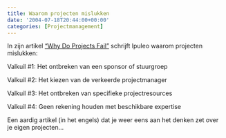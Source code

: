 ```yaml
---
title: Waarom projecten mislukken
date: '2004-07-18T20:44:00+00:00'
categories: [Projectmanagement]
---
```

In zijn artikel [“Why Do Projects Fail”](https://web.archive.org/web/20050207103957/http://blogs.ittoolbox.com/pm/leadership/archives/000960.asp) schrijft lpuleo waarom projecten mislukken:

Valkuil #1: Het ontbreken van een sponsor of stuurgroep

Valkuil #2: Het kiezen van de verkeerde projectmanager

Valkuil #3: Het ontbreken van specifieke projectresources

Valkuil #4: Geen rekening houden met beschikbare expertise

Een aardig artikel (in het engels) dat je weer eens aan het denken zet over je eigen projecten...
